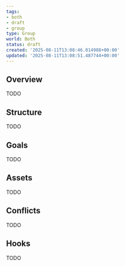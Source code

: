 ```yaml
---
tags:
- both
- draft
- group
type: Group
world: Both
status: draft
created: '2025-08-11T13:08:46.014988+00:00'
updated: '2025-08-11T13:08:51.487744+00:00'
---
```



## Overview

TODO
## Structure

TODO
## Goals

TODO
## Assets

TODO
## Conflicts

TODO
## Hooks

TODO
